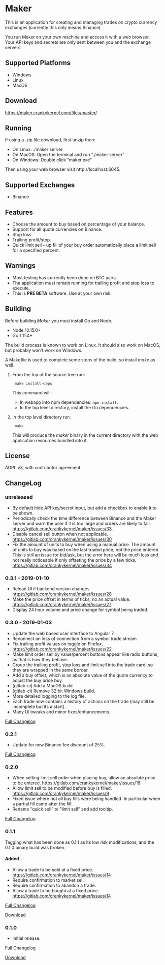 # Maker

This is an application for creating and managing trades on crypto
currency exchanges (currently this only means Binance).

You run Maker on your own machine and access it with a web
browser. Your API keys and secrets are only sent between you and the
exchange servers.

## Supported Platforms

- Windows
- Linux
- MacOS

## Download

https://maker.crankykernel.com/files/master/

## Running

If using a .zip file download, first unzip then:

- On Linux: ./maker server
- On MacOS: Open the terminal and run "./maker server"
- On Windows: Double click "maker.exe"

Then using your web browser visit http://localhost:6045.

## Supported Exchanges

- Binance
	
## Features

- Choose the amount to buy based on percentage of your balance.
- Support for all quote currencies on Binance.
- Stop loss.
- Trailing profit/stop.
- Quick limit sell - up fill of your buy order automatically place a
  limit sell for a specified percent.

## Warnings

- Most testing has currently been done on BTC pairs.
- The application must remain running for trailing profit and stop
  loss to execute.
- This is **PRE BETA** software. Use at your own risk.

## Building

Before building _Maker_ you must install Go and Node.
- Node 10.15.0+
- Go 1.11.4+

The build process is known to work on Linux. It should also work on
MacOS, but probably won't work on Windows.

A Makefile is used to complete some steps of the build, so install
_make_ as well.

1. From the top of the source tree run:

		make install-deps

	This command will:
	- In webapp into npm dependencies: `npm install`.
	- In the top level directory, install the Go dependencies.

2. In the top level directory run:

		make

	This will produce the *maker* binary in the current directory with
    the web application resources bundled into it.

## License

AGPL v3, with contributor agreement.

## ChangeLog

### unreleased
- By default hide API key/secret input, but add a checkbox to enable
  it to be shown.
- Periodically check the time difference between Binance and the Maker
  server and warn the user if it is too large and orders are likely to
  fail. https://gitlab.com/crankykernel/maker/issues/33.
- Disable cancel sell button when not
  applicable. https://gitlab.com/crankykernel/maker/issues/30
- Fix the amount of units to buy when using a manual price. The amount
  of units to buy was based on the last traded price, not the price
  entered. This is still an issue for bid/ask, but the error here will
  be much less and not really noticeable if only offseting the price
  by a few ticks. https://gitlab.com/crankykernel/maker/issues/34

### 0.3.1 - 2019-01-10
- Reload UI if backend version
  changes. https://gitlab.com/crankykernel/maker/issues/28
- Make the price offset in terms of ticks, no an actual
  value. https://gitlab.com/crankykernel/maker/issues/27
- Display 24 hour volume and price change for symbol being traded.

### 0.3.0 - 2019-01-03
- Update the web based user interface to Angular 7.
- Reconnect on loss of connection from a symbol trade stream.
- Fix trailing profit values on toggle on
  Firefox. https://gitlab.com/crankykernel/maker/issues/22
- Make limit order sell by value/percent buttons appear like radio
  buttons, as that is how they behave.
- Group the trailing profit, stop loss and limit sell into the trade
  card, so they are wrapped in the same border.
- Add a buy offset, which is an absolute value of the quote currency
  to adjust the buy price buy.
- (gitlab-ci) Add a MacOS build.
- (gitlab-ci) Remove 32 bit Windows build.
- More detailed logging to the log file.
- Each trade now contains a history of actions on the trade (may still
  be incomplete but its a start).
- Many UI tweaks and minor fixes/enhancements.

[Full Changelog](https://gitlab.com/crankykernel/maker/compare/0.2.1...0.3.0)

### 0.2.1

- Update for new Binance fee discount of 25%.

[Full Changelog](https://gitlab.com/crankykernel/maker/compare/0.2.0...0.2.1)

### 0.2.0

- When setting limit sell order when placing buy, allow an absolute
  price to be entered. https://gitlab.com/crankykernel/maker/issues/18
- Allow limit sell to be modified before buy is
  filled. https://gitlab.com/crankykernel/maker/issues/9
- Fixed issue where not all buy fills were being handled. In
  particular when a partial fill came after the fill.
- Rename "quick sell" to "limit sell" and add tooltip.

[Full Changelog](https://gitlab.com/crankykernel/maker/compare/0.1.0...0.2.0)

### 0.1.1

Tagging what has been done as 0.1.1 as its low risk modifications, and
the 0.1.0 binary build was broken.

#### Added
- Allow a trade to be sold at a fixed
  price. https://gitlab.com/crankykernel/maker/issues/14
- Require confirmation to market sell.
- Require confirmation to abandon a trade.
- Allow a trade to be bought at a fixed
  price. https://gitlab.com/crankykernel/maker/issues/14

[Full Changelog](https://gitlab.com/crankykernel/maker/compare/0.1.0...master)

[Download](https://gitlab.com/crankykernel/maker/-/jobs/artifacts/master/browse?job=build)

### 0.1.0
- Initial release.

[Full Changelog](https://gitlab.com/crankykernel/maker/commits/0.1.0)

[Download](https://gitlab.com/crankykernel/maker/-/jobs/artifacts/0.1.0/browse?job=build)

